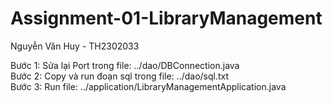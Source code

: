 # Assignment-01-LibraryManagement
Nguyễn Văn Huy - TH2302033

Bước 1: Sửa lại Port trong file: ../dao/DBConnection.java <br/>
Bước 2: Copy và run đoạn sql trong file: ../dao/sql.txt <br/>
Bước 3: Run file: ../application/LibraryManagementApplication.java <br/>
